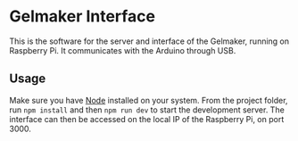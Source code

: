 # Gelmaker Interface
This is the software for the server and interface of the Gelmaker, running on Raspberry Pi. It communicates with the Arduino through USB.
## Usage
Make sure you have [Node](https://nodejs.org) installed on your system. From the project folder, run `npm install` and then `npm run dev` to start the development server. The interface can then be accessed on the local IP of the Raspberry Pi, on port 3000.
